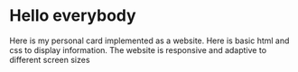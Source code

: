 # Hello everybody

Here is my personal card implemented as a website. Here is basic html and css to display information. The website is responsive and adaptive to different screen sizes